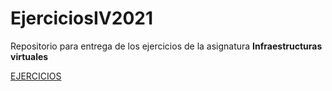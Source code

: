 # EjerciciosIV2021
Repositorio para entrega de los ejercicios de la asignatura **Infraestructuras virtuales**

[EJERCICIOS](https://alexrodriguezlop.github.io/EjerciciosIV2021/)

